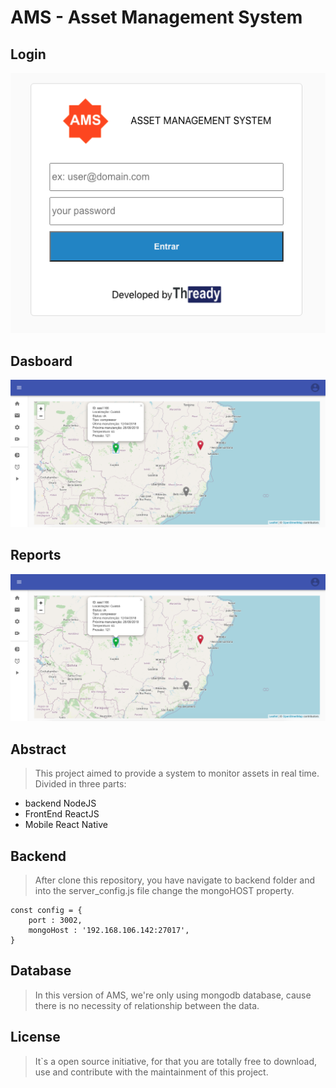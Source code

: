 # AMS - Asset Management System

## Login
![GitHub Logo](https://github.com/leonardogandrade/ams/blob/material_design/etc/login.png)

## Dasboard 
![GitHub Logo](https://github.com/leonardogandrade/ams/blob/material_design/etc/dashboard.png)

## Reports
![GitHub Logo](https://github.com/leonardogandrade/ams/blob/material_design/etc/dashboard.png)

## Abstract

> This project aimed to provide a system to monitor assets in real time.
> Divided in three parts:
* backend NodeJS
* FrontEnd ReactJS 
* Mobile React Native

## Backend

> After clone this repository, you have navigate to backend folder and into the server_config.js file change the mongoHOST property.

``` 
const config = {
    port : 3002,
    mongoHost : '192.168.106.142:27017',
}
```

## Database

> In this version of AMS, we're only using mongodb database, cause there is no necessity of relationship between the data.

## License

> It`s a open source initiative, for that you are totally free to download, use and contribute with the maintainment of this project.
